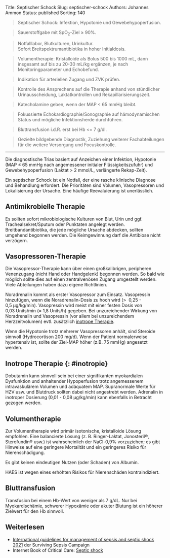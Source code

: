 Title: Septischer Schock
Slug: septischer-schock
Authors: Johannes Ammon
Status: published
Sorting: 140

> Septischer Schock: Infektion, Hypotonie und Gewebehypoperfusion.

> Sauerstoffgabe mit SpO<sub>2</sub>-Ziel ≥&nbsp;90%.

> Notfalllabor, Blutkulturen, Urinkultur.<br> Sofort Breitspektrumantibiotika in hoher Initialdosis.

> Volumentherapie: Kristalloide als Bolus 500 bis 1000&nbsp;mL, dann insgesamt auf bis zu 20-30&nbsp;mL/kg ergänzen, je nach Monitoringparameter und Echobefund.

> Indikation für arteriellen Zugang und ZVK prüfen.

> Kontrolle des Ansprechens auf die Therapie anhand von stündlicher Urinausscheidung, Laktatkontrollen und Rekapillarisierungszeit.

> Katecholamine geben, wenn der MAP <&nbsp;65&nbsp;mmHg bleibt.

> Fokussierte Echokardiographie/<wbr>Sonographie auf hämodynamischen Status und mögliche Infektionsherde durchführen.

> Bluttransfusion i.d.R. erst bei Hb <= 7&nbsp;g/dl.

> Gezielte bildgebende Diagnostik, Zuziehung weiterer Fachabteilungen für die weitere Versorgung und Focuskontrolle.

------------------------------------------------------------
Die diagnostische Trias basiert auf Anzeichen einer Infektion, Hypotonie (MAP ≤&nbsp;65&nbsp;mmHg nach angemessener initialer Flüssigkeitszufuhr) und Gewebehypoperfusion (Laktat >&nbsp;2&nbsp;mmol/L, verlängerte Rekap-Zeit).

Ein septischer Schock ist ein Notfall, der eine rasche klinische Diagnose und Behandlung erfordert. Die Prioritäten sind Volumen, Vasopressoren und Lokalisierung der Ursache. Eine häufige Reevaluierung ist unerlässlich.

## Antimikrobielle Therapie

Es sollten sofort mikrobiologische Kulturen von Blut, Urin und ggf. Trachealsekret/Sputum oder Punktaten angelegt werden. Breitbandantibiotika, die jede mögliche Ursache abdecken, sollten umgehend begonnen werden. Die Keimgewinnung darf die Antibiose nicht verzögern.

## Vasopressoren-Therapie

Die Vasopressor-Therapie kann über einen großkalibrigen, peripheren Venenzugang (nicht Hand oder Handgelenk) begonnen werden. So bald wie möglich sollte dies auf einen zentralvenösen Zugang umgestellt werden. Viele Abteilungen haben dazu eigene Richtlinien.

Noradrenalin kommt als erster Vasopressor zum Einsatz. Vasopressin hinzufügen, wenn die Noradrenalin-Dosis zu hoch wird (>&nbsp; <a class="doselink"
    data-substanz="Noradrenalin"
    data-dosierung="0.25" data-dosierung2="0.5">
    0,25 - 0,5&nbsp;µg/kg/min</a>). Vasopressin wird meist mit einer festen Dosis von 0,03&nbsp;Units/min (= 1,8&nbsp;Units/h) gegeben. Bei unzureichender Wirkung von Noradrenalin und Vasopressin (vor allem bei unzureichendem Herzzeitvolumen) evtl. zusätzlich [inotrope Therapie](#inotropie).

Wenn die Hypotonie trotz mehrerer Vasopressoren anhält, sind Steroide sinnvoll (Hydrocortison 200&nbsp;mg/d). Wenn der Patient normalerweise hypertensiv ist, sollte der Ziel-MAP höher (z.B. 75&nbsp;mmHg) angesetzt werden.

## Inotrope Therapie {: #inotropie}

Dobutamin kann sinnvoll sein bei einer signifikanten myokardialen Dysfunktion und anhaltender Hypoperfusion trotz angemessenem intravaskulärem Volumen und adäquatem MAP. Supranormale Werte für HZV usw. und Blutdruck sollten dabei nicht angestrebt werden. Adrenalin in inotroper Dosierung (<a class="doselink"
    data-substanz="Adrenalin"
    data-dosierung="0.01" data-dosierung2="0.08">0,01 - 0,08&nbsp;µg/kg/min</a>) kann ebenfalls in Betracht gezogen werden.

## Volumentherapie

Zur Volumentherapie wird primär isotonische, kristalloide Lösung empfohlen. Eine balancierte Lösung (z. B. Ringer-Laktat, Jonosteril&reg;, Sterofundin&reg; usw.) ist wahrscheinlich der NaCl-0,9% vorzuziehen; es gibt Hinweise auf eine geringere Mortalität und ein geringeres Risiko für Nierenschädigung.

Es gibt keinen eindeutigen Nutzen (oder Schaden) von Albumin.

HAES ist wegen eines erhöhten Risikos für Nierenschäden kontraindiziert.

## Bluttransfusion

Transfusion bei einem Hb-Wert von weniger als 7&nbsp;g/dL. Nur bei Myokardischämie, schwerer Hypoxämie oder akuter Blutung ist ein höherer Zielwert für den Hb sinnvoll.

## Weiterlesen

- [International guidelines for management of sepsis and septic shock 2021](https://www.ncbi.nlm.nih.gov/pmc/articles/PMC8486643/) der Surviving Sepsis Campaign
- Internet Book of Critical Care: [Septic shock](https://emcrit.org/ibcc/sepsis/)
